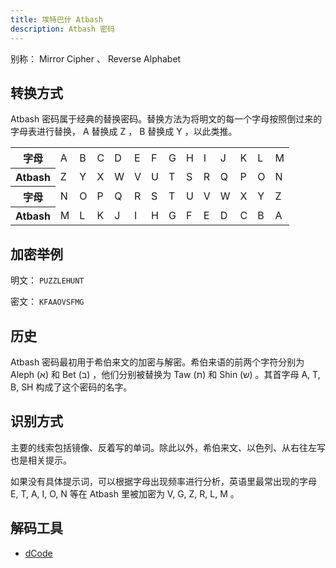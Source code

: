 ```yaml
---
title: 埃特巴什 Atbash
description: Atbash 密码
---
```


别称： Mirror Cipher 、 Reverse Alphabet

## 转换方式

Atbash 密码属于经典的替换密码。替换方法为将明文的每一个字母按照倒过来的字母表进行替换， A 替换成 Z ， B 替换成 Y ，以此类推。

<table>
    <tr class="table-horizontal">
        <th>字母</th>
        <td>A</td>
        <td>B</td>
        <td>C</td>
        <td>D</td>
        <td>E</td>
        <td>F</td>
        <td>G</td>
        <td>H</td>
        <td>I</td>
        <td>J</td>
        <td>K</td>
        <td>L</td>
        <td>M</td>
    </tr>
    <tr class="table-horizontal">
        <th>Atbash</th>
        <td>Z</td>
        <td>Y</td>
        <td>X</td>
        <td>W</td>
        <td>V</td>
        <td>U</td>
        <td>T</td>
        <td>S</td>
        <td>R</td>
        <td>Q</td>
        <td>P</td>
        <td>O</td>
        <td>N</td>
    </tr>
    <tr class="table-horizontal">
        <th>字母</th>
        <td>N</td>
        <td>O</td>
        <td>P</td>
        <td>Q</td>
        <td>R</td>
        <td>S</td>
        <td>T</td>
        <td>U</td>
        <td>V</td>
        <td>W</td>
        <td>X</td>
        <td>Y</td>
        <td>Z</td>
    </tr>
    <tr class="table-horizontal">
        <th>Atbash</th>
        <td>M</td>
        <td>L</td>
        <td>K</td>
        <td>J</td>
        <td>I</td>
        <td>H</td>
        <td>G</td>
        <td>F</td>
        <td>E</td>
        <td>D</td>
        <td>C</td>
        <td>B</td>
        <td>A</td>
    </tr>
</table>

## 加密举例

明文： `PUZZLEHUNT`

密文： `KFAAOVSFMG`

## 历史

Atbash 密码最初用于希伯来文的加密与解密。希伯来语的前两个字符分别为 Aleph (א) 和 Bet (ב) ，他们分别被替换为
Taw (ת) 和 Shin (ש) 。其首字母 A, T, B, SH 构成了这个密码的名字。

## 识别方式

主要的线索包括镜像、反着写的单词。除此以外，希伯来文、以色列、从右往左写也是相关提示。

如果没有具体提示词，可以根据字母出现频率进行分析，英语里最常出现的字母 E, T, A, I, O, N 等在 Atbash 里被加密为
V, G, Z, R, L, M 。

## 解码工具

- [dCode](https://www.dcode.fr/atbash-cipher)
